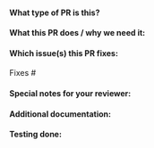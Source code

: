 <!--
Thank you for contributing to ghes-schedule-scanner!

Please make sure that your PR meets the following requirements:
-->

#### What type of PR is this?

<!--
Add one of the following kinds:
/kind bug
/kind cleanup
/kind documentation
/kind feature
/kind enhancement
/kind test
-->

#### What this PR does / why we need it:

#### Which issue(s) this PR fixes:

<!--
*Automatically closes linked issue when PR is merged.
Usage: `Fixes #<issue number>`, or `Fixes (paste link of issue)`.
-->

Fixes #

#### Special notes for your reviewer:

<!--
Optional: Add any notes for your reviewers here.
-->

#### Additional documentation:

<!--
Include additional documentation e.g. usage docs, etc.
-->

#### Testing done:

<!--
Include details of the testing you've done.
For example:
- Unit tests added/modified
- Integration tests added/modified
- Manual verification done
-->

